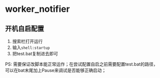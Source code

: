 # worker_notifier

## 开机自启配置

1. 搜索栏打开运行
2. 输入`shell:startup`
3. 把test.bat复制进去即可

PS: 需要保证改脚本能正常运作；在尝试配置自启之前需要配置test.bat的路径，可以在bat末尾加上Pause来调试是否能够正确启动；